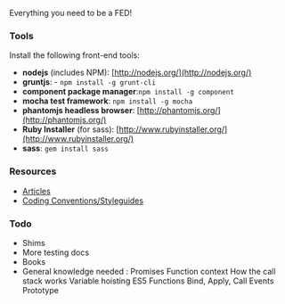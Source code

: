 Everything you need to be a FED!

### Tools

Install the following front-end tools:

- **nodejs** (includes NPM): [http://nodejs.org/](http://nodejs.org/)
- **gruntjs**: - `npm install -g grunt-cli`
- **component package manager**:`npm install -g component`
- **mocha test framework**: `npm install -g mocha`
- **phantomjs headless browser**: [http://phantomjs.org/](http://phantomjs.org/)
- **Ruby Installer** (for sass): [http://www.rubyinstaller.org/](http://www.rubyinstaller.org/)
- **sass**: `gem install sass`

### Resources
- [Articles](https://github.com/nib-components/fed-docs/blob/master/Resources/1.%20Articles.md)
- [Coding Conventions/Styleguides](https://github.com/nib-components/fed-docs/blob/master/Resources/1.%20Conventions.md)

### Todo

- Shims
- More testing docs
- Books
- General knowledge needed :
  Promises
  Function context
  How the call stack works
  Variable hoisting
  ES5 Functions
  Bind, Apply, Call
  Events
  Prototype